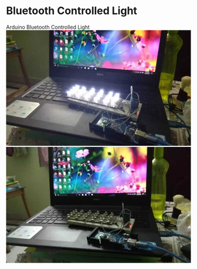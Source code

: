 # Bluetooth Controlled Light
Arduino Bluetooth Controlled Light
![On Light](https://github.com/Krprashant94/BluetoothControlledLight/blob/master/on%20bulb.jpg?raw=true)
![Off Light](https://github.com/Krprashant94/BluetoothControlledLight/blob/master/off%20bulb.jpg?raw=true)
